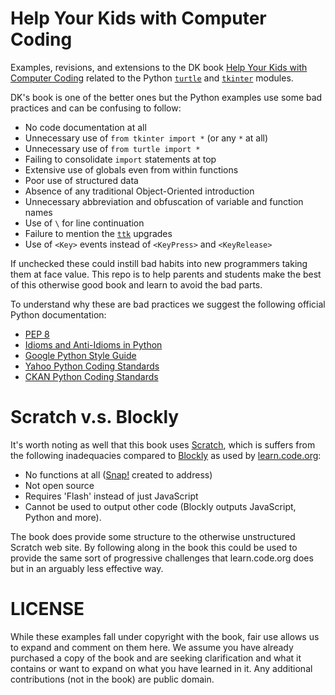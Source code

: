 Help Your Kids with Computer Coding
===================================

Examples, revisions, and extensions
to the DK book [Help Your Kids with Computer
Coding](http://www.amazon.com/Help-Your-Kids-Computer-Coding/dp/146541956X)
related to the Python
[`turtle`](https://docs.python.org/3.4/library/turtle.html#module-turtle)
and [`tkinter`](https://docs.python.org/3.4/library/tkinter.html) modules.

DK's book is one of the better ones but the Python examples use some bad
practices and can be confusing to follow: 

* No code documentation at all
* Unnecessary use of `from tkinter import *` (or any `*` at all)
* Unnecessary use of `from turtle import *`
* Failing to consolidate `import` statements at top
* Extensive use of globals even from within functions
* Poor use of structured data
* Absence of any traditional Object-Oriented introduction
* Unnecessary abbreviation and obfuscation of variable and function names
* Use of `\` for line continuation
* Failure to mention the [`ttk`](http://wiki.tcl.tk/14796) upgrades
* Use of `<Key>` events instead of `<KeyPress>` and `<KeyRelease>`

If unchecked these could instill bad habits into new programmers taking
them at face value. This repo is to help parents and students make the
best of this otherwise good book and learn to avoid the bad parts.

To understand why these are bad practices we suggest the following official
Python documentation: 

* [PEP 8](http://legacy.python.org/dev/peps/pep-0008/)
* [Idioms and Anti-Idioms in Python](https://docs.python.org/3.4/howto/doanddont.html)
* [Google Python Style Guide](http://google-styleguide.googlecode.com/svn/trunk/pyguide.html)
* [Yahoo Python Coding Standards](http://lists.osafoundation.org/pipermail/dev/2003-March/000479.html)
* [CKAN Python Coding Standards](http://docs.ckan.org/en/latest/contributing/python.html)

Scratch v.s. Blockly
====================

It's worth noting as well that this book uses
[Scratch](http://scratch.mit.edu/), which is suffers from
the following inadequacies compared to
[Blockly](https://code.google.com/p/blockly/) as used by
[learn.code.org](http://learn.code.org):

* No functions at all ([Snap!](http://snap.berkeley.edu/) created to address)
* Not open source
* Requires 'Flash' instead of just JavaScript
* Cannot be used to output other code (Blockly outputs JavaScript, Python
  and more).

The book does provide some structure to the otherwise unstructured Scratch
web site. By following along in the book this could be used to provide the
same sort of progressive challenges that learn.code.org does but in an
arguably less effective way.

LICENSE
=======

While these examples fall under copyright with the book, fair use
allows us to expand and comment on them here. We assume you have already
purchased a copy of the book and are seeking clarification and what it
contains or want to expand on what you have learned in it. Any additional
contributions (not in the book) are public domain.
